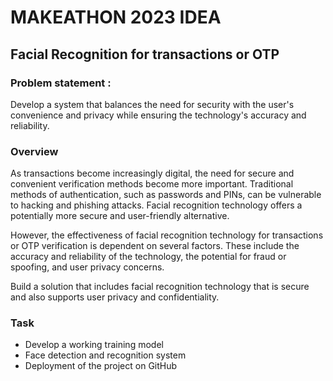 # MAKEATHON 2023 IDEA
## Facial Recognition for transactions or OTP
### Problem statement :

Develop a system that balances the need for security with the user's convenience and privacy while ensuring the technology's accuracy and reliability.

### Overview

As transactions become increasingly digital, the need for secure and convenient verification methods become more important. Traditional methods of authentication, such as passwords and PINs, can be vulnerable to hacking and phishing attacks. Facial recognition technology offers a potentially more secure and user-friendly alternative.

However, the effectiveness of facial recognition technology for transactions or OTP verification is dependent on several factors. These include the accuracy and reliability of the technology, the potential for fraud or spoofing, and user privacy concerns.

Build a solution that includes facial recognition technology that is secure and also supports user privacy and confidentiality.

### Task 

- Develop a working training model
- Face detection and recognition system
- Deployment of the project on GitHub

